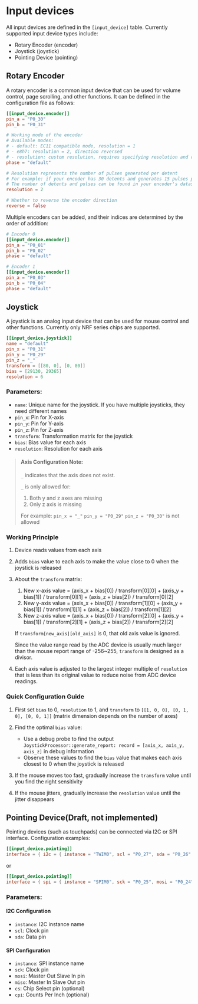 # Input devices

All input devices are defined in the `[input_device]` table. Currently supported input device types include:

- Rotary Encoder (encoder)
- Joystick (joystick)
- Pointing Device (pointing)

## Rotary Encoder

A rotary encoder is a common input device that can be used for volume control, page scrolling, and other functions. It can be defined in the configuration file as follows:

```toml
[[input_device.encoder]]
pin_a = "P0_30"
pin_b = "P0_31"

# Working mode of the encoder
# Available modes:
# - default: EC11 compatible mode, resolution = 1
# - e8h7: resolution = 2, direction reversed
# - resolution: custom resolution, requires specifying resolution and reverse parameters
phase = "default" 

# Resolution represents the number of pulses generated per detent
# For example: if your encoder has 30 detents and generates 15 pulses per 360-degree rotation, then resolution = 30/15 = 2
# The number of detents and pulses can be found in your encoder's datasheet
resolution = 2

# Whether to reverse the encoder direction
reverse = false
```

Multiple encoders can be added, and their indices are determined by the order of addition:

```toml
# Encoder 0
[[input_device.encoder]]
pin_a = "P0_01"
pin_b = "P0_02"
phase = "default" 

# Encoder 1
[[input_device.encoder]]
pin_a = "P0_03"
pin_b = "P0_04"
phase = "default" 
```

## Joystick

A joystick is an analog input device that can be used for mouse control and other functions. Currently only NRF series chips are supported.

```toml
[[input_device.joystick]]
name = "default"
pin_x = "P0_31"
pin_y = "P0_29"
pin_z = "_"
transform = [[80, 0], [0, 80]]
bias = [29130, 29365]
resolution = 6
```

### Parameters:

- `name`: Unique name for the joystick. If you have multiple joysticks, they need different names
- `pin_x`: Pin for X-axis
- `pin_y`: Pin for Y-axis
- `pin_z`: Pin for Z-axis
- `transform`: Transformation matrix for the joystick
- `bias`: Bias value for each axis
- `resolution`: Resolution for each axis

> #### Axis Configuration Note:
>
> `_` indicates that the axis does not exist.
>
> `_` is only allowed for:
> 1. Both y and z axes are missing
> 2. Only z axis is missing
>
> For example: `pin_x = "_"` `pin_y = "P0_29"` `pin_z = "P0_30"` is not allowed

### Working Principle

1. Device reads values from each axis
2. Adds `bias` value to each axis to make the value close to 0 when the joystick is released
3. About the `transform` matrix:
    1. New x-axis value = (axis_x + bias[0]) / transform[0][0] + (axis_y + bias[1]) / transform[0][1] + (axis_z + bias[2]) / transform[0][2]
    2. New y-axis value = (axis_x + bias[0]) / transform[1][0] + (axis_y + bias[1]) / transform[1][1] + (axis_z + bias[2]) / transform[1][2]
    3. New z-axis value = (axis_x + bias[0]) / transform[2][0] + (axis_y + bias[1]) / transform[2][1] + (axis_z + bias[2]) / transform[2][2]

    If `transform[new_axis][old_axis]` is 0, that old axis value is ignored.

    Since the value range read by the ADC device is usually much larger than the mouse report range of -256~255, `transform` is designed as a divisor.
4. Each axis value is adjusted to the largest integer multiple of `resolution` that is less than its original value to reduce noise from ADC device readings.

### Quick Configuration Guide

1. First set `bias` to 0, `resolution` to 1, and `transform` to `[[1, 0, 0], [0, 1, 0], [0, 0, 1]]` (matrix dimension depends on the number of axes)

2. Find the optimal `bias` value:
   - Use a debug probe to find the output `JoystickProcessor::generate_report: record = [axis_x, axis_y, axis_z]` in debug information
   - Observe these values to find the `bias` value that makes each axis closest to 0 when the joystick is released

3. If the mouse moves too fast, gradually increase the `transform` value until you find the right sensitivity

4. If the mouse jitters, gradually increase the `resolution` value until the jitter disappears

## Pointing Device(Draft, not implemented)

Pointing devices (such as touchpads) can be connected via I2C or SPI interface. Configuration examples:

```toml
[[input_device.pointing]]
interface = { i2c = { instance = "TWIM0", scl = "P0_27", sda = "P0_26" } }
```

or

```toml
[[input_device.pointing]]
interface = { spi = { instance = "SPIM0", sck = "P0_25", mosi = "P0_24", miso = "P0_23", cs = "P0_22", cpi = 1000 } }
```

### Parameters:

#### I2C Configuration
- `instance`: I2C instance name
- `scl`: Clock pin
- `sda`: Data pin

#### SPI Configuration
- `instance`: SPI instance name
- `sck`: Clock pin
- `mosi`: Master Out Slave In pin
- `miso`: Master In Slave Out pin
- `cs`: Chip Select pin (optional)
- `cpi`: Counts Per Inch (optional)
